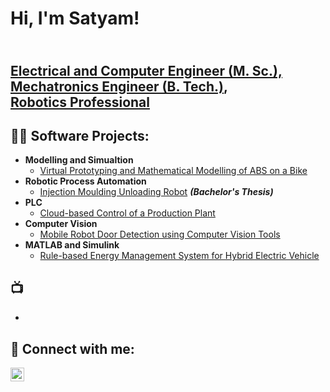 <h1>Hi, I'm Satyam!</h1> <h2> <br/><a href="https://github.com/satyam-u-d">Electrical and Computer Engineer (M. Sc.), <br>Mechatronics Engineer (B. Tech.)</a>, <br><a href="https://www.linkedin.com/in/satyam-dudhagara-9707/">Robotics Professional</a></h2>

<h2>👨‍💻 Software Projects:</h2>

- <b>Modelling and Simualtion</b>
  - [Virtual Prototyping and Mathematical Modelling of ABS on a Bike](https://github.com/satyam-u-d/VirtualPrototypingABS)
- <b>Robotic Process Automation</b>
  - [Injection Moulding Unloading Robot](https://github.com/satyam-u-d/Injection-Moulding-Unloading-Robot) <b><i>(Bachelor's Thesis)</b></i>
- <b>PLC</b>
  - [Cloud-based Control of a Production Plant](https://github.com/satyam-u-d/PLC-Cloud-Automation)
- <b>Computer Vision</b>
  - [Mobile Robot Door Detection using Computer Vision Tools](https://github.com/satyam-u-d/Door-Status-Detection)
- <b>MATLAB and Simulink</b>
  - [Rule-based Energy Management System for Hybrid Electric Vehicle](https://github.com/satyam-u-d/Rule-Based-EMS-for-HEV)

<h2>📺 </h2>

- 

<h2> 🤳 Connect with me:</h2>

[<img align="left" alt="Satyam Dudhagara | LinkedIn" width="22px" src="https://cdn.jsdelivr.net/npm/simple-icons@v3/icons/linkedin.svg" />][linkedin]

[linkedin]: https://linkedin.com/in/satyam-dudhagara-9707

<!--
**satyam-u-d/satyam-u-d** is a ✨ _special_ ✨ repository because its `README.md` (this file) appears on your GitHub profile.

Here are some ideas to get you started:

- 🔭 I’m currently working on ...
- 🌱 I’m currently learning ...
- 👯 I’m looking to collaborate on ...
- 🤔 I’m looking for help with ...
- 💬 Ask me about ...
- 📫 How to reach me: ...
- 😄 Pronouns: ...
- ⚡ Fun fact: ...
-->
